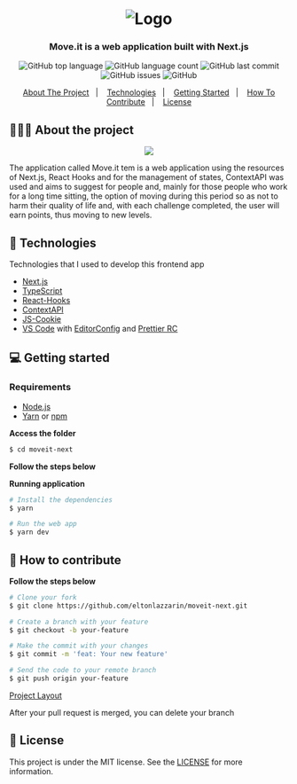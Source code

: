 <h1 align="center"> 
	<img alt="Logo" src="https://github.com/eltonlazzarin/moveit-next/blob/main/public/logo-full.svg" />
</h1>

<h3 align="center">
Move.it is a web application built with Next.js
</h3>

<p align="center">
  <img alt="GitHub top language" src="https://img.shields.io/github/languages/top/eltonlazzarin/moveit-next">

  <img alt="GitHub language count" src="https://img.shields.io/github/languages/count/eltonlazzarin/moveit-next">

  <img alt="GitHub last commit" src="https://img.shields.io/github/last-commit/eltonlazzarin/moveit-next">

  <img alt="GitHub issues" src="https://img.shields.io/github/issues/eltonlazzarin/moveit-next">

  <img alt="GitHub" src="https://img.shields.io/github/license/eltonlazzarin/moveit-next">
</p>

<p align="center">
  <a href="#-about-the-project">About The Project</a>&nbsp;&nbsp;&nbsp;|&nbsp;&nbsp;&nbsp;
  <a href="#-technologies">Technologies</a>&nbsp;&nbsp;&nbsp;|&nbsp;&nbsp;&nbsp;
  <a href="#-getting-started">Getting Started</a>&nbsp;&nbsp;&nbsp;|&nbsp;&nbsp;&nbsp;
  <a href="#-how-to-contribute">How To Contribute</a>&nbsp;&nbsp;&nbsp;|&nbsp;&nbsp;&nbsp;
  <a href="#-license">License</a>
</p>

## 👨🏻‍💻 About the project

<p align="center">
  <img src="https://github.com/eltonlazzarin/moveit-next/blob/main/screenshots/moveit-app.gif">
</p>

<p>The application called Move.it tem is a web application using the resources of Next.js, React Hooks and for the management of states, ContextAPI was used and aims to suggest for people and, mainly for those people who work for a long time sitting, the option of moving during this period so as not to harm their quality of life and, with each challenge completed, the user will earn points, thus moving to new levels.</p>

## 🚀 Technologies

Technologies that I used to develop this frontend app

- [Next.js](https://nextjs.org/learn/basics/create-nextjs-app)
- [TypeScript](https://www.typescriptlang.org)
- [React-Hooks](https://reactjs.org/docs/hooks-intro.html)
- [ContextAPI](https://reactjs.org/docs/context.html)
- [JS-Cookie](https://github.com/js-cookie/js-cookie)
- [VS Code](https://code.visualstudio.com) with [EditorConfig](https://marketplace.visualstudio.com/items?itemName=EditorConfig.EditorConfig) and [Prettier RC](https://github.com/prettier/prettier)

## 💻 Getting started

### Requirements

- [Node.js](https://nodejs.org/en/)
- [Yarn](https://classic.yarnpkg.com/) or [npm](https://www.npmjs.com/)

**Access the folder**

```bash
$ cd moveit-next
```

**Follow the steps below**

**Running application**

```bash
# Install the dependencies
$ yarn

# Run the web app
$ yarn dev
```

## 🤔 How to contribute

**Follow the steps below**

```bash
# Clone your fork
$ git clone https://github.com/eltonlazzarin/moveit-next.git

# Create a branch with your feature
$ git checkout -b your-feature

# Make the commit with your changes
$ git commit -m 'feat: Your new feature'

# Send the code to your remote branch
$ git push origin your-feature
```

[Project Layout](https://www.figma.com/file/YSKc55Ag66ECSUOBBWTeI6/Move.it-2.0-(Copy)?node-id=160%3A2761)

After your pull request is merged, you can delete your branch

## 📝 License

This project is under the MIT license. See the [LICENSE](https://github.com/eltonlazzarin/moveit-next/blob/master/LICENSE) for more information.

